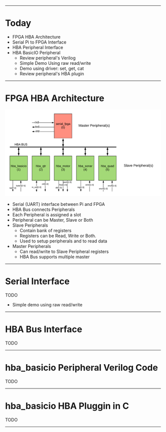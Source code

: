 <!-- $theme: gaia -->
<!-- template: invert -->

---

# Today

* FPGA HBA Architecture
* Serial Pi to FPGA Interface
* HBA Peripheral Interface
* HBA BasicIO Peripheral
  * Review peripheral's Verilog
  * Simple Demo Using raw read/write
  * Demo using driver: set, get, cat
  * Review peripheral's HBA plugin

---

# FPGA HBA Architecture
![center](./images/HBA_FPGA_Architecture.png)
* Serial (UART) interface between Pi and FPGA
* HBA Bus connects Peripherals
* Each Peripheral is assigned a slot
* Peripheral can be Master, Slave or Both
* Slave Peripherals
  * Contain bank of registers
  * Registers can be Read, Write or Both.
  * Used to setup peripherals and to read data
* Master Peripherals
  * Can read/write to Slave Peripheral registers
  * HBA Bus supports multiple master

---

# Serial Interface

TODO

* Simple demo using raw read/write

---

# HBA Bus Interface

TODO

---

# hba_basicio Peripheral Verilog Code

TODO

---

# hba_basicio HBA Pluggin in C

TODO

---
